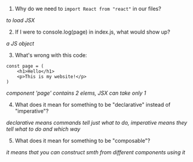 1. Why do we need to `import React from "react"` in our files?

*to load JSX*

2. If I were to console.log(page) in index.js, what would show up?

*a JS object*

3. What's wrong with this code:
```
const page = (
    <h1>Hello</h1>
    <p>This is my website!</p>
)
```

*component 'page' contains 2 elems, JSX can take only 1*

4. What does it mean for something to be "declarative" instead of "imperative"?

*declarative means commands tell just what to do, imperative means they tell what to do and which way*

5. What does it mean for something to be "composable"?

*it means that you can construct smth from different components using it*